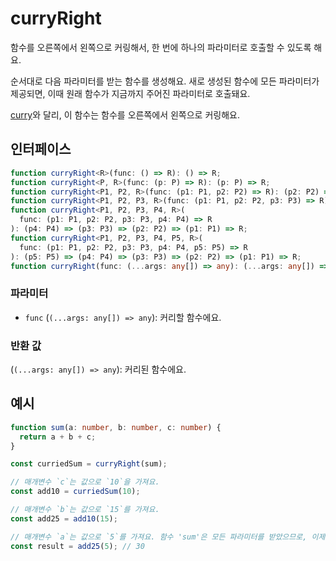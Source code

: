 # curryRight

함수를 오른쪽에서 왼쪽으로 커링해서, 한 번에 하나의 파라미터로 호출할 수 있도록 해요.

순서대로 다음 파라미터를 받는 함수를 생성해요. 새로 생성된 함수에 모든 파라미터가 제공되면, 이때 원래 함수가 지금까지 주어진 파라미터로 호출돼요.

[curry](./curry.md)와 달리, 이 함수는 함수를 오른쪽에서 왼쪽으로 커링해요.

## 인터페이스

```typescript
function curryRight<R>(func: () => R): () => R;
function curryRight<P, R>(func: (p: P) => R): (p: P) => R;
function curryRight<P1, P2, R>(func: (p1: P1, p2: P2) => R): (p2: P2) => (p1: P1) => R;
function curryRight<P1, P2, P3, R>(func: (p1: P1, p2: P2, p3: P3) => R): (p3: P3) => (p2: P2) => (p1: P1) => R;
function curryRight<P1, P2, P3, P4, R>(
  func: (p1: P1, p2: P2, p3: P3, p4: P4) => R
): (p4: P4) => (p3: P3) => (p2: P2) => (p1: P1) => R;
function curryRight<P1, P2, P3, P4, P5, R>(
  func: (p1: P1, p2: P2, p3: P3, p4: P4, p5: P5) => R
): (p5: P5) => (p4: P4) => (p3: P3) => (p2: P2) => (p1: P1) => R;
function curryRight(func: (...args: any[]) => any): (...args: any[]) => any;
```

### 파라미터

- `func` (`(...args: any[]) => any`): 커리할 함수에요.

### 반환 값

(`(...args: any[]) => any`): 커리된 함수에요.

## 예시

```typescript
function sum(a: number, b: number, c: number) {
  return a + b + c;
}

const curriedSum = curryRight(sum);

// 매개변수 `c`는 값으로 `10`을 가져요.
const add10 = curriedSum(10);

// 매개변수 `b`는 값으로 `15`를 가져요.
const add25 = add10(15);

// 매개변수 `a`는 값으로 `5`를 가져요. 함수 'sum'은 모든 파라미터를 받았으므로, 이제 값을 반환해요.
const result = add25(5); // 30
```
